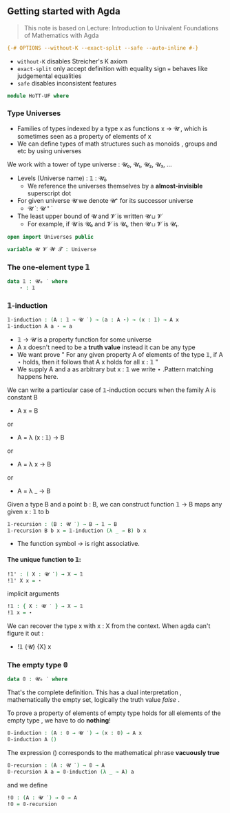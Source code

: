 ## Getting started with Agda

> This note is based on Lecture: Introduction to Univalent Foundations of Mathematics with Agda
 
```agda
{-# OPTIONS --without-K --exact-split --safe --auto-inline #-}
```

- `without-K` disables Streicher's K axiom
- `exact-split` only accept definition with equality sign `=` behaves like judgemental equalities
- `safe` disables inconsistent features


```agda
module HoTT-UF where
```

### Type Universes
- Families of types indexed by a type x as functions x → 𝓤 , which is sometimes seen as a property of elements of x
- We can define types of math structures such as monoids , groups and etc by using universes

We work with a tower of type universe : 𝓤₀, 𝓤₁, 𝓤₂, 𝓤₃, ...

- Levels (Universe name) : 𝟙 : 𝓤₀̇
    - We reference the universes themselves by a **almost-invisible** superscript dot
- For given universe 𝓤 we denote 𝓤⁺ for its successor universe
    - 𝓤 ̇ : 𝓤 ⁺ ̇
- The least upper bound of 𝓤 and 𝓥 is written 𝓤 ⊔ 𝓥 
    - For example, if 𝓤 is 𝓤₀ and 𝓥 is 𝓤₁, then 𝓤 ⊔ 𝓥 is 𝓤₁.

```agda 
open import Universes public

variable 𝓤 𝓥 𝓦 𝓣 : Universe
```

### The one-element type 𝟙 

```agda 
data 𝟙 : 𝓤₀ ̇  where 
    ⋆ : 𝟙
```

### 𝟙-induction 

```agda
𝟙-induction : (A : 𝟙 → 𝓤 ̇ ) → (a : A ⋆) → (x : 𝟙) → A x
𝟙-induction A a ⋆ = a
``` 

- 𝟙 → 𝓤 is a property function for some universe
- A x  doesn't need to be a **truth value** instead it can be any type
- We want prove " For any given property A of elements of the type 𝟙, if A ⋆ holds, then it follows that A x holds for all x : 𝟙 "
- We supply A and a as arbitrary but x : 𝟙 we write ⋆ .Pattern matching happens here.

We can write a particular case of 𝟙-induction occurs when the family A is constant B

- A x = B 

or 

- A = λ (x : 𝟙) → B

or

- A = λ x → B 

or 

- A = λ _ → B 

Given a type B and a point b : B, we can construct function 𝟙 → B maps any given x : 𝟙 to b

```agda
𝟙-recursion : (B : 𝓤 ̇ ) → B → 𝟙 → B
𝟙-recursion B b x = 𝟙-induction (λ _ → B) b x
```

- The function symbol → is right associative.

#### The unique function to 𝟙:

```agda 
!𝟙' : ( X : 𝓤 ̇ ) → X → 𝟙
!𝟙' X x = ⋆
```

implicit arguments 
```agda 
!𝟙 : { X : 𝓤 ̇  } → X → 𝟙
!𝟙 x = ⋆
```

We can recover the type x with x : X from the context. When agda can't figure it out :

- !𝟙 {𝓤} {X} x 

### The empty type 𝟘

```agda 
data 𝟘 : 𝓤₀ ̇  where
```

That's the complete definition. This has a dual interpretation , mathematically the empty set, logically the truth value *false* .

To prove a property of elements of empty type holds for all elements of the empty type , we have to do **nothing**!

```agda 
𝟘-induction : (A : 𝟘 → 𝓤 ̇ ) → (x : 𝟘) → A x 
𝟘-induction A ()
```

The expression () corresponds to the mathematical phrase **vacuously true**

```agda 
𝟘-recursion : (A : 𝓤 ̇ ) → 𝟘 → A
𝟘-recursion A a = 𝟘-induction (λ _ → A) a
```

and we define 
```agda 
!𝟘 : (A : 𝓤 ̇ ) → 𝟘 → A 
!𝟘 = 𝟘-recursion   
```
